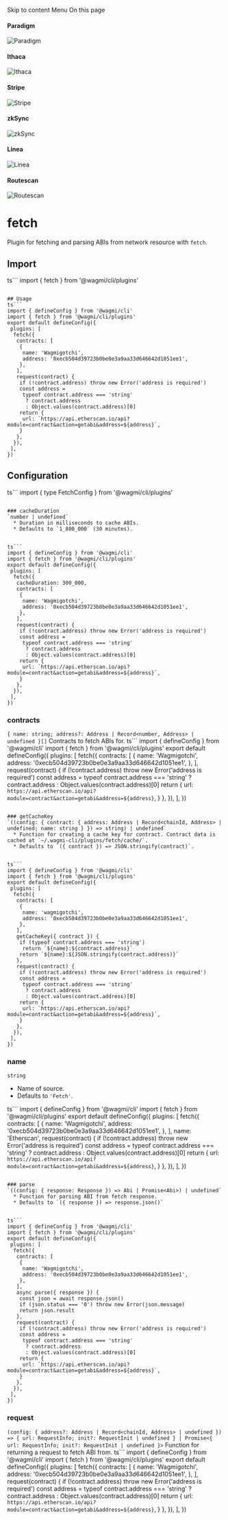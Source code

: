 Skip to content 
Menu
On this page
#### Paradigm
![Paradigm](https://raw.githubusercontent.com/wevm/.github/main/content/sponsors/paradigm-light.svg)
#### Ithaca
![Ithaca](https://raw.githubusercontent.com/wevm/.github/main/content/sponsors/ithaca-light.svg)
#### Stripe
![Stripe](https://raw.githubusercontent.com/wevm/.github/main/content/sponsors/stripe-light.svg)
#### zkSync
![zkSync](https://raw.githubusercontent.com/wevm/.github/main/content/sponsors/zksync-light.svg)
#### Linea
![Linea](https://raw.githubusercontent.com/wevm/.github/main/content/sponsors/linea-light.svg)
#### Routescan
![Routescan](https://raw.githubusercontent.com/wevm/.github/main/content/sponsors/routescan-light.svg)
# fetch ​
Plugin for fetching and parsing ABIs from network resource with `fetch`.
## Import ​
ts```
import { fetch } from '@wagmi/cli/plugins'
```

## Usage ​
ts```
import { defineConfig } from '@wagmi/cli'
import { fetch } from '@wagmi/cli/plugins'
export default defineConfig({
 plugins: [
  fetch({
   contracts: [
    {
     name: 'Wagmigotchi',
     address: '0xecb504d39723b0be0e3a9aa33d646642d1051ee1',
    },
   ],
   request(contract) {
    if (!contract.address) throw new Error('address is required')
    const address =
     typeof contract.address === 'string'
      ? contract.address
      : Object.values(contract.address)[0]
    return {
     url: `https://api.etherscan.io/api?module=contract&action=getabi&address=${address}`,
    }
   },
  }),
 ],
})
```

## Configuration ​
ts```
import { type FetchConfig } from '@wagmi/cli/plugins'
```

### cacheDuration ​
`number | undefined`
  * Duration in milliseconds to cache ABIs.
  * Defaults to `1_800_000` (30 minutes).


ts```
import { defineConfig } from '@wagmi/cli'
import { fetch } from '@wagmi/cli/plugins'
export default defineConfig({
 plugins: [
  fetch({
   cacheDuration: 300_000, 
   contracts: [
    {
     name: 'Wagmigotchi',
     address: '0xecb504d39723b0be0e3a9aa33d646642d1051ee1',
    },
   ],
   request(contract) {
    if (!contract.address) throw new Error('address is required')
    const address =
     typeof contract.address === 'string'
      ? contract.address
      : Object.values(contract.address)[0]
    return {
     url: `https://api.etherscan.io/api?module=contract&action=getabi&address=${address}`,
    }
   },
  }),
 ],
})
```

### contracts ​
`{ name: string; address?: Address | Record<number, Address> | undefined }[]`
Contracts to fetch ABIs for.
ts```
import { defineConfig } from '@wagmi/cli'
import { fetch } from '@wagmi/cli/plugins'
export default defineConfig({
 plugins: [
  fetch({
   contracts: [ 
    { 
     name: 'Wagmigotchi', 
     address: '0xecb504d39723b0be0e3a9aa33d646642d1051ee1', 
    }, 
   ], 
   request(contract) {
    if (!contract.address) throw new Error('address is required')
    const address =
     typeof contract.address === 'string'
      ? contract.address
      : Object.values(contract.address)[0]
    return {
     url: `https://api.etherscan.io/api?module=contract&action=getabi&address=${address}`,
    }
   },
  }),
 ],
})
```

### getCacheKey ​
`((config: { contract: { address: Address | Record<chainId, Address> | undefined; name: string } }) => string) | undefined`
  * Function for creating a cache key for contract. Contract data is cached at `~/.wagmi-cli/plugins/fetch/cache/`.
  * Defaults to `({ contract }) => JSON.stringify(contract)`.


ts```
import { defineConfig } from '@wagmi/cli'
import { fetch } from '@wagmi/cli/plugins'
export default defineConfig({
 plugins: [
  fetch({
   contracts: [
    {
     name: 'wagmigotchi',
     address: '0xecb504d39723b0be0e3a9aa33d646642d1051ee1',
    },
   ],
   getCacheKey({ contract }) { 
    if (typeof contract.address === 'string') 
     return `${name}:${contract.address}`
    return `${name}:${JSON.stringify(contract.address)}`
   }, 
   request(contract) {
    if (!contract.address) throw new Error('address is required')
    const address =
     typeof contract.address === 'string'
      ? contract.address
      : Object.values(contract.address)[0]
    return {
     url: `https://api.etherscan.io/api?module=contract&action=getabi&address=${address}`,
    }
   },
  }),
 ],
})
```

### name ​
`string`
  * Name of source.
  * Defaults to `'Fetch'`.


ts```
import { defineConfig } from '@wagmi/cli'
import { fetch } from '@wagmi/cli/plugins'
export default defineConfig({
 plugins: [
  fetch({
   contracts: [
    {
     name: 'Wagmigotchi',
     address: '0xecb504d39723b0be0e3a9aa33d646642d1051ee1',
    },
   ],
   name: 'Etherscan', 
   request(contract) {
    if (!contract.address) throw new Error('address is required')
    const address =
     typeof contract.address === 'string'
      ? contract.address
      : Object.values(contract.address)[0]
    return {
     url: `https://api.etherscan.io/api?module=contract&action=getabi&address=${address}`,
    }
   },
  }),
 ],
})
```

### parse ​
`((config: { response: Response }) => Abi | Promise<Abi>) | undefined`
  * Function for parsing ABI from fetch response.
  * Defaults to `({ response }) => response.json()`


ts```
import { defineConfig } from '@wagmi/cli'
import { fetch } from '@wagmi/cli/plugins'
export default defineConfig({
 plugins: [
  fetch({
   contracts: [
    {
     name: 'Wagmigotchi',
     address: '0xecb504d39723b0be0e3a9aa33d646642d1051ee1',
    },
   ],
   async parse({ response }) { 
    const json = await response.json()
    if (json.status === '0') throw new Error(json.message) 
    return json.result
   }, 
   request(contract) {
    if (!contract.address) throw new Error('address is required')
    const address =
     typeof contract.address === 'string'
      ? contract.address
      : Object.values(contract.address)[0]
    return {
     url: `https://api.etherscan.io/api?module=contract&action=getabi&address=${address}`,
    }
   },
  }),
 ],
})
```

### request ​
`(config: { address?: Address | Record<chainId, Address> | undefined }) => { url: RequestInfo; init?: RequestInit | undefined } | Promise<{ url: RequestInfo; init?: RequestInit | undefined }>`
Function for returning a request to fetch ABI from.
ts```
import { defineConfig } from '@wagmi/cli'
import { fetch } from '@wagmi/cli/plugins'
export default defineConfig({
 plugins: [
  fetch({
   contracts: [
    {
     name: 'Wagmigotchi',
     address: '0xecb504d39723b0be0e3a9aa33d646642d1051ee1',
    },
   ],
   request(contract) { 
    if (!contract.address) throw new Error('address is required') 
    const address =
     typeof contract.address === 'string'
      ? contract.address
      : Object.values(contract.address)[0] 
    return { 
     url: `https://api.etherscan.io/api?module=contract&action=getabi&address=${address}`, 
    } 
   }, 
  }),
 ],
})
```

